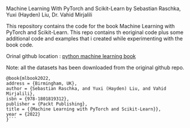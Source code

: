 Machine Learning With PyTorch and Scikit-Learn by Sebastian Raschka, Yuxi (Hayden) Liu, Dr. Vahid Mirjalili

This repository contains the code for the book Machine Learning with PyTorch and Scikit-Learn. This repo contains th eoriginal code plus some additional code and examples that i created while experimenting with the book code.

Orinal github location : [python machine learning book](https://github.com/rasbt/machine-learning-book)

Note: all the datasets has been downloaded from the original github repo. 

```
@book{mlbook2022,  
address = {Birmingham, UK},  
author = {Sebastian Raschka, and Yuxi (Hayden) Liu, and Vahid Mirjalili},  
isbn = {978-1801819312},   
publisher = {Packt Publishing},  
title = {{Machine Learning with PyTorch and Scikit-Learn}},  
year = {2022}  
}```
